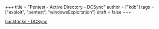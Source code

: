 +++
title = "Pentest - Active Directory - DCSync"
author = ["kdb"]
tags = ["exploit", "pentest", "windowsExploitation"]
draft = false
+++

[hacktricks - DCSync](https://book.hacktricks.xyz/windows-hardening/active-directory-methodology/dcsync)
